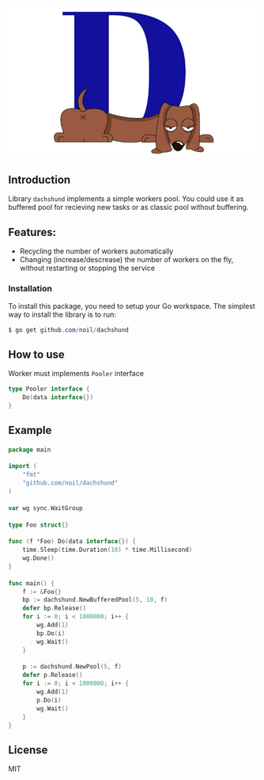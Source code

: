 <p align="center">
    <img width="757" src="https://github.com/noil/dachshund/blob/master/dh.png?raw=true">
</p>

## Introduction

Library `dachshund` implements a simple  workers pool. You could use it as buffered pool for recieving new tasks or as classic pool without buffering.

## Features:

- Recycling the number of workers automatically
- Changing (increase/descrease) the number of workers on the fly, without restarting or stopping the service

### Installation

To install this package, you need to setup your Go workspace. The simplest way to install the library is to run:
```powershell
$ go get github.com/noil/dachshund
```

## How to use

Worker must implements `Pooler` interface
```go
type Pooler interface {
	Do(data interface{})
}
```

## Example

```go
package main

import (
	"fmt"
	"github.com/noil/dachshund"
)

var wg sync.WaitGroup

type Foo struct{}

func (f *Foo) Do(data interface{}) {
    time.Sleep(time.Duration(10) * time.Millisecond)
    wg.Done()
}

func main() {
	f := &Foo{}
	bp := dachshund.NewBufferedPool(5, 10, f)
	defer bp.Release()
	for i := 0; i < 1000000; i++ {
		wg.Add(1)
		bp.Do(i)
		wg.Wait()
	}

	p := dachshund.NewPool(5, f)
	defer p.Release()
	for i := 0; i < 1000000; i++ {
		wg.Add(1)
		p.Do(i)
		wg.Wait()
	}
}
```

License
----

MIT